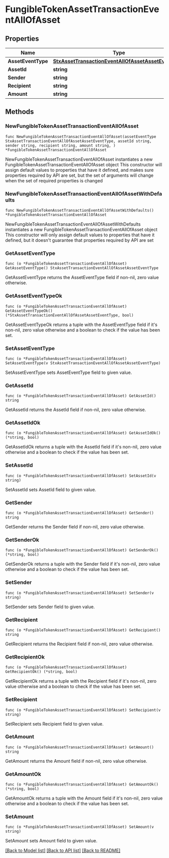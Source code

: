 # FungibleTokenAssetTransactionEventAllOfAsset

## Properties

Name | Type | Description | Notes
------------ | ------------- | ------------- | -------------
**AssetEventType** | [**StxAssetTransactionEventAllOfAssetAssetEventType**](StxAssetTransactionEventAllOfAssetAssetEventType.md) |  | 
**AssetId** | **string** |  | 
**Sender** | **string** |  | 
**Recipient** | **string** |  | 
**Amount** | **string** |  | 

## Methods

### NewFungibleTokenAssetTransactionEventAllOfAsset

`func NewFungibleTokenAssetTransactionEventAllOfAsset(assetEventType StxAssetTransactionEventAllOfAssetAssetEventType, assetId string, sender string, recipient string, amount string, ) *FungibleTokenAssetTransactionEventAllOfAsset`

NewFungibleTokenAssetTransactionEventAllOfAsset instantiates a new FungibleTokenAssetTransactionEventAllOfAsset object
This constructor will assign default values to properties that have it defined,
and makes sure properties required by API are set, but the set of arguments
will change when the set of required properties is changed

### NewFungibleTokenAssetTransactionEventAllOfAssetWithDefaults

`func NewFungibleTokenAssetTransactionEventAllOfAssetWithDefaults() *FungibleTokenAssetTransactionEventAllOfAsset`

NewFungibleTokenAssetTransactionEventAllOfAssetWithDefaults instantiates a new FungibleTokenAssetTransactionEventAllOfAsset object
This constructor will only assign default values to properties that have it defined,
but it doesn't guarantee that properties required by API are set

### GetAssetEventType

`func (o *FungibleTokenAssetTransactionEventAllOfAsset) GetAssetEventType() StxAssetTransactionEventAllOfAssetAssetEventType`

GetAssetEventType returns the AssetEventType field if non-nil, zero value otherwise.

### GetAssetEventTypeOk

`func (o *FungibleTokenAssetTransactionEventAllOfAsset) GetAssetEventTypeOk() (*StxAssetTransactionEventAllOfAssetAssetEventType, bool)`

GetAssetEventTypeOk returns a tuple with the AssetEventType field if it's non-nil, zero value otherwise
and a boolean to check if the value has been set.

### SetAssetEventType

`func (o *FungibleTokenAssetTransactionEventAllOfAsset) SetAssetEventType(v StxAssetTransactionEventAllOfAssetAssetEventType)`

SetAssetEventType sets AssetEventType field to given value.


### GetAssetId

`func (o *FungibleTokenAssetTransactionEventAllOfAsset) GetAssetId() string`

GetAssetId returns the AssetId field if non-nil, zero value otherwise.

### GetAssetIdOk

`func (o *FungibleTokenAssetTransactionEventAllOfAsset) GetAssetIdOk() (*string, bool)`

GetAssetIdOk returns a tuple with the AssetId field if it's non-nil, zero value otherwise
and a boolean to check if the value has been set.

### SetAssetId

`func (o *FungibleTokenAssetTransactionEventAllOfAsset) SetAssetId(v string)`

SetAssetId sets AssetId field to given value.


### GetSender

`func (o *FungibleTokenAssetTransactionEventAllOfAsset) GetSender() string`

GetSender returns the Sender field if non-nil, zero value otherwise.

### GetSenderOk

`func (o *FungibleTokenAssetTransactionEventAllOfAsset) GetSenderOk() (*string, bool)`

GetSenderOk returns a tuple with the Sender field if it's non-nil, zero value otherwise
and a boolean to check if the value has been set.

### SetSender

`func (o *FungibleTokenAssetTransactionEventAllOfAsset) SetSender(v string)`

SetSender sets Sender field to given value.


### GetRecipient

`func (o *FungibleTokenAssetTransactionEventAllOfAsset) GetRecipient() string`

GetRecipient returns the Recipient field if non-nil, zero value otherwise.

### GetRecipientOk

`func (o *FungibleTokenAssetTransactionEventAllOfAsset) GetRecipientOk() (*string, bool)`

GetRecipientOk returns a tuple with the Recipient field if it's non-nil, zero value otherwise
and a boolean to check if the value has been set.

### SetRecipient

`func (o *FungibleTokenAssetTransactionEventAllOfAsset) SetRecipient(v string)`

SetRecipient sets Recipient field to given value.


### GetAmount

`func (o *FungibleTokenAssetTransactionEventAllOfAsset) GetAmount() string`

GetAmount returns the Amount field if non-nil, zero value otherwise.

### GetAmountOk

`func (o *FungibleTokenAssetTransactionEventAllOfAsset) GetAmountOk() (*string, bool)`

GetAmountOk returns a tuple with the Amount field if it's non-nil, zero value otherwise
and a boolean to check if the value has been set.

### SetAmount

`func (o *FungibleTokenAssetTransactionEventAllOfAsset) SetAmount(v string)`

SetAmount sets Amount field to given value.



[[Back to Model list]](../README.md#documentation-for-models) [[Back to API list]](../README.md#documentation-for-api-endpoints) [[Back to README]](../README.md)


